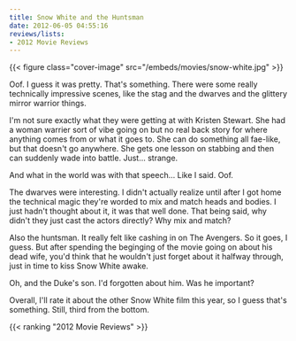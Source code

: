 ```yaml
---
title: Snow White and the Huntsman
date: 2012-06-05 04:55:16
reviews/lists:
- 2012 Movie Reviews
---
```

{{< figure class="cover-image" src="/embeds/movies/snow-white.jpg" >}}

Oof. I guess it was pretty. That's something. There were some really technically impressive scenes, like the stag and the dwarves and the glittery mirror warrior things.

<!--more-->

I'm not sure exactly what they were getting at with Kristen Stewart. She had a woman warrier sort of vibe going on but no real back story for where anything comes from or what it goes to. She can do something all fae-like, but that doesn't go anywhere. She gets one lesson on stabbing and then can suddenly wade into battle. Just... strange.

And what in the world was with that speech... Like I said. Oof.

The dwarves were interesting. I didn't actually realize until after I got home the technical magic they're worded to mix and match heads and bodies. I just hadn't thought about it, it was that well done. That being said, why didn't they just cast the actors directly? Why mix and match?

Also the huntsman. It really felt like cashing in on The Avengers. So it goes, I guess. But after spending the beginging of the movie going on about his dead wife, you'd think that he wouldn't just forget about it halfway through, just in time to kiss Snow White awake.

Oh, and the Duke's son. I'd forgotten about him. Was he important?

Overall, I'll rate it about the other Snow White film this year, so I guess that's something. Still, third from the bottom.

{{< ranking "2012 Movie Reviews" >}}